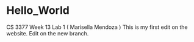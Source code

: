 # Hello_World
CS 3377 Week 13 Lab 1 ( Marisella Mendoza ) 
This is my first edit on the website.
Edit on the new branch.
